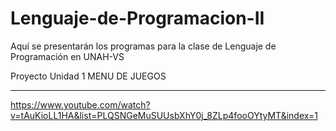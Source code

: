 # Lenguaje-de-Programacion-II
Aquí se presentarán los programas para la clase de Lenguaje de Programación en UNAH-VS


Proyecto Unidad 1
MENU DE JUEGOS
**************
https://www.youtube.com/watch?v=tAuKioLL1HA&list=PLQSNGeMuSUUsbXhY0j_8ZLp4fooOYtyMT&index=1
